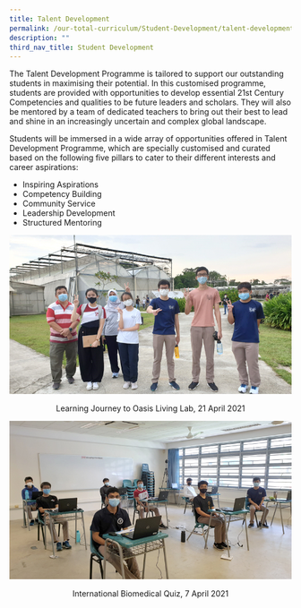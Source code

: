 ```yaml
---
title: Talent Development
permalink: /our-total-curriculum/Student-Development/talent-development
description: ""
third_nav_title: Student Development
---
```

The Talent Development Programme is tailored to support our outstanding students in maximising their potential. In this customised programme, students are provided with opportunities to develop essential 21st Century Competencies and qualities to be future leaders and scholars. They will also be mentored by a team of dedicated teachers to bring out their best to lead and shine in an increasingly uncertain and complex global landscape.   

Students will be immersed in a wide array of opportunities offered in Talent Development Programme, which are specially customised and curated based on the following five pillars to cater to their different interests and career aspirations:  
  

*   Inspiring Aspirations
*   Competency Building
*   Community Service
*   Leadership Development
*   Structured Mentoring

![](/images/TMJC-CCP_SD_TD_01.jpeg)
<center>Learning Journey to Oasis Living Lab, 21 April 2021</center>

![](/images/TMJC-CCP_SD_TD_02.jpeg)
<center>International Biomedical Quiz, 7 April 2021</center>